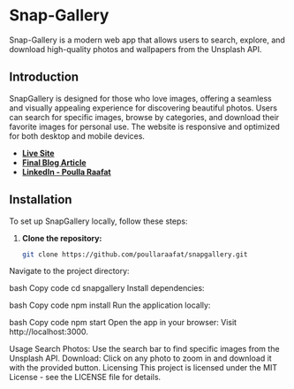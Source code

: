 # Snap-Gallery

Snap-Gallery is a modern web app that allows users to search, explore, and download high-quality photos and wallpapers from the Unsplash API.

## Introduction
SnapGallery is designed for those who love images, offering a seamless and visually appealing experience for discovering beautiful photos. Users can search for specific images, browse by categories, and download their favorite images for personal use. The website is responsive and optimized for both desktop and mobile devices.

- **[Live Site](https://snapgallery-26d4b.web.app/)**
- **[Final Blog Article](https://www.linkedin.com/posts/poulla-raafat_snap-gallery-project-1-introduction-purpose-activity-7242080157954412544-5NpG?utm_source=share&utm_medium=member_desktop)**
- **[LinkedIn - Poulla Raafat](https://www.linkedin.com/in/poulla-raafat-14b550281/)**

## Installation
To set up SnapGallery locally, follow these steps:

1. **Clone the repository:**
   ```bash
   git clone https://github.com/poullaraafat/snapgallery.git
Navigate to the project directory:

bash
Copy code
cd snapgallery
Install dependencies:

bash
Copy code
npm install
Run the application locally:

bash
Copy code
npm start
Open the app in your browser:
Visit http://localhost:3000.

Usage
Search Photos: Use the search bar to find specific images from the Unsplash API.
Download: Click on any photo to zoom in and download it with the provided button.
Licensing
This project is licensed under the MIT License - see the LICENSE file for details.
